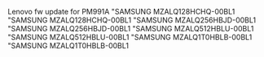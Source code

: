 Lenovo fw update for PM991A "SAMSUNG MZALQ128HCHQ-00BL1 "SAMSUNG MZALQ128HCHQ-00BL1 "SAMSUNG MZALQ256HBJD-00BL1 "SAMSUNG MZALQ256HBJD-00BL1 "SAMSUNG MZALQ512HBLU-00BL1 "SAMSUNG MZALQ512HBLU-00BL1 "SAMSUNG MZALQ1T0HBLB-00BL1 "SAMSUNG MZALQ1T0HBLB-00BL1
